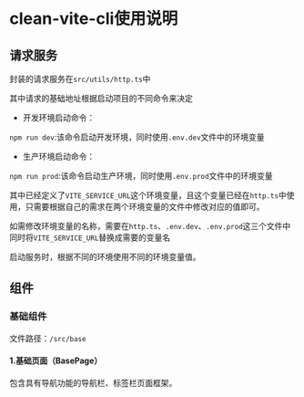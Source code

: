 # clean-vite-cli使用说明

## 请求服务

封装的请求服务在`src/utils/http.ts`中

其中请求的基础地址根据启动项目的不同命令来决定

- 开发环境启动命令：

`npm run dev`:该命令启动开发环境，同时使用`.env.dev`文件中的环境变量

- 生产环境启动命令：

`npm run prod`:该命令启动生产环境，同时使用`.env.prod`文件中的环境变量

其中已经定义了`VITE_SERVICE_URL`这个环境变量，且这个变量已经在`http.ts`中使用，只需要根据自己的需求在两个环境变量的文件中修改对应的值即可。

如需修改环境变量的名称，需要在`http.ts`、`.env.dev`、`.env.prod`这三个文件中同时将`VITE_SERVICE_URL`替换成需要的变量名

启动服务时，根据不同的环境使用不同的环境变量值。

## 组件

### 基础组件

文件路径：`/src/base`

#### 1.基础页面（BasePage）

包含具有导航功能的导航栏、标签栏页面框架。

